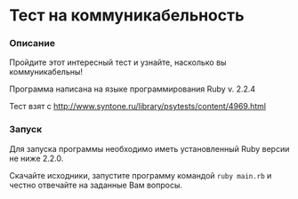 # Тест на коммуникабельность

### Описание

Пройдите этот интересный тест и узнайте, насколько вы коммуникабельны!

Программа написана на языке программирования Ruby v. 2.2.4

Тест взят с http://www.syntone.ru/library/psytests/content/4969.html

### Запуск

Для запуска программы необходимо иметь установленный Ruby версии не ниже 2.2.0. 

Скачайте исходники, запустите программу командой ```ruby main.rb``` и честно отвечайте на заданные Вам вопросы.
